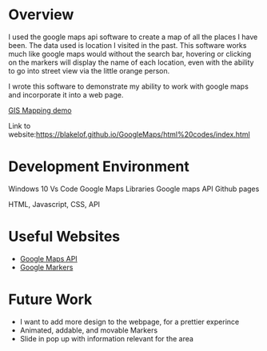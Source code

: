 # Overview

I used the google maps api software to create a map of all the places I have been. The data used is location I visited in the past. This software works much like google maps would without the search bar, hovering or clicking on the markers will display the name of each location, even with the ability to go into street view via the little orange person.

I wrote this software to demonstrate my ability to work with google maps and incorporate it into a web page.

[GIS Mapping demo](https://youtu.be/T_0u8eCkNl4)

Link to website:https://blakelof.github.io/GoogleMaps/html%20codes/index.html

# Development Environment

Windows 10
Vs Code
Google Maps Libraries
Google maps API
Github pages 

HTML, Javascript, CSS, API

# Useful Websites

* [Google Maps API](https://developers.google.com/maps/documentation/javascript)
* [Google Markers](https://developers.google.com/maps/documentation/javascript/markers)

# Future Work

* I want to add more design to the webpage, for a prettier experince
* Animated, addable, and movable Markers
* Slide in pop up with information relevant for the area